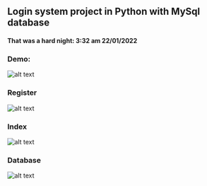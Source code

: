 ## Login system project in Python with MySql database   
#### That was a hard night: 3:32 am 22/01/2022   
### Demo: 
![alt text](https://github.com/GiongfNef/Some-Simple-WebsitEs/blob/main/PHP/Image/login.jpg)  
  
### Register
![alt text](https://github.com/GiongfNef/Some-Simple-WebsitEs/blob/main/PHP/Image/signup.jpg)  
   
### Index
![alt text](https://github.com/GiongfNef/Some-Simple-WebsitEs/blob/main/PHP/Image/index.jpg)  
    
### Database
![alt text](https://github.com/GiongfNef/Some-Simple-WebsitEs/blob/main/PHP/Image/database.jpg)  
